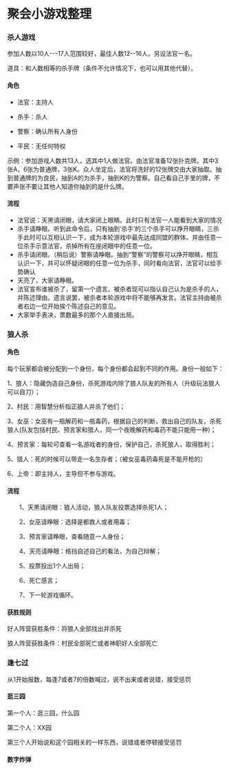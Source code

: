 # 聚会小游戏整理



### 杀人游戏

参加人数以10人---17人范围较好，最佳人数12--16人，另设法官一名。

道具：和人数相等的杀手牌（条件不允许情况下，也可以用其他代替）。

#### 角色

- 法官：主持人

- 杀手：杀人
- 警察：确认所有人身份
- 平民：无任何特权

示例：参加游戏人数共13人，选其中1人做法官。由法官准备12张扑克牌。其中3张A，6张为普通牌，3张K。众人坐定后，法官将洗好的12张牌交由大家抽取。抽到普通牌的为良民，抽到A的为杀手，抽到K的为警察。自己看自己手里的牌，不要声张不要让其他人知道你抽到的是什么牌。



#### 流程

- 法官说：天黑请闭眼，请大家闭上眼睛。此时只有法官一人能看到大家的情况
- 杀手请睁眼。听到此命令后，只有抽到‘杀手’的三个杀手可以挣开眼睛，三杀手此时可以互相认识一下，成为本轮游戏中最先达成同盟的群体。并由任意一位杀手示意法官，杀掉所有在座闭眼中的任意一位。
- 杀手请闭眼。（稍后说）警察请睁眼。抽到“警察”的警察可以挣开眼睛，相互认识一下，并可以怀疑闭眼的任意一位为杀手，同时看向法官，法官可以给手势确认
- 天亮了，大家请睁眼。
- 法官宣布谁被杀了，留第一个遗言。被杀者现可以指认自己认为是杀手的人，并陈述理由。遗言说罢，被杀者本轮游戏中将不能够再发言。法官主持由被杀者右边一位开始挨个陈述自己的意见。
- 大家举手表决，票数最多的那个人直接出局。



### 狼人杀

#### 角色

每个玩家都会被分配到一个身份，每个身份都会起到不同的作用。身份一般如下：

1、狼人：隐藏伪造自己身份，杀死游戏内除了狼人队友的所有人（升级玩法狼人可以自刀）；

2、村民：用智慧分析指正狼人并杀了他们；

3、女巫：女巫有一瓶解药和一瓶毒药，根据自己的判断，救出自己的队友，杀死狼人(队友包括村民、预言家和猎人，同一个夜晚解药和毒药不能只能用一种)；

4、预言家：每轮可查看一名游戏者的身份，保护自己，杀死狼人，取得胜利；

5、猎人：死的时候可以带走一名生存者；（被女巫毒药毒死是不能开枪的）

6、上帝：即主持人，主导但不参与游戏。

#### 流程

　　1、天黑请闭眼：狼人活动，狼人队友投票选择杀死1人；

　　2、女巫请睁眼：选择是都救人或者用毒；

　　3、预言家请睁眼，查看随意一人身份；

　　4、天亮请睁眼：格挡自述自己的看法，为自己辩解；

　　5、投票投出1个人出局；

　　6、死亡感言；

　　7、下一轮游戏循环。

#### 获胜规则

好人阵营获胜条件：将狼人全部找出并杀死

狼人阵营获胜条件：村民全部死亡或者神职好人全部死亡



### 逢七过

从1开始报数，每逢7或者7的倍数喊过，说不出来或者说错，接受惩罚



#### 逛三园

第一个人：逛三园，什么园

第二个人：XX园

第三个人开始说和这个园相关的一样东西，说错或者停顿接受惩罚



#### 数字炸弹



